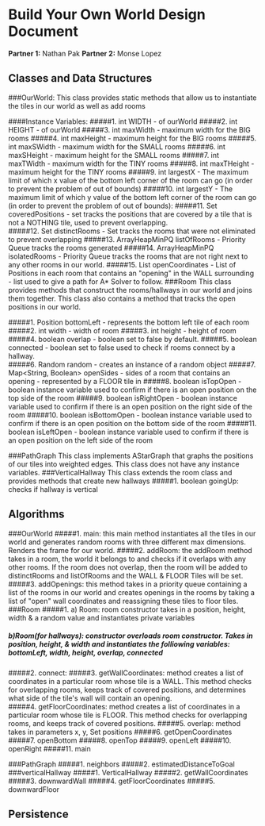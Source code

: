 # Build Your Own World Design Document

**Partner 1:**
Nathan Pak
**Partner 2:**
Monse Lopez 
## Classes and Data Structures
###OurWorld: 
This class provides static methods that allow us to instantiate the tiles in our world as well as add rooms 

####Instance Variables: 
#####1. int WIDTH - of ourWorld
#####2. int HEIGHT - of ourWorld
#####3. int maxWidth - maximum width for the BIG rooms
#####4. int maxHeight - maximum height for the BIG rooms
#####5. int maxSWidth - maximum width for the SMALL rooms
#####6. int maxSHeight - maximum height for the SMALL rooms
#####7. int maxTWidth - maximum width for the TINY rooms
#####8. int maxTHeight - maximum height for the TINY rooms
#####9. int largestX - The maximum limit of which x value of the bottom left corner of the room can go (in order to prevent the problem of out of bounds)
#####10. int largestY - The maximum limit of which y value of the bottom left corner of the room can go (in order to prevent the problem of out of bounds):
#####11. Set<Position> coveredPositions - set tracks the positions that are covered by a tile that is not a NOTHING tile, used to prevent overlapping.  
#####12. Set<Room> distinctRooms - Set tracks the rooms that were not eliminated to prevent overlapping 
#####13. ArrayHeapMinPQ<Room> listOfRooms - Priority Queue tracks the rooms generated 
#####14. ArrayHeapMinPQ<Room> isolatedRooms - Priority Queue tracks the rooms that are not right next to any other rooms in our world. 
#####15. List<Position> openCoordinates - List of Positions in each room that contains an "opening" in the WALL surrounding - list used to give a path for A* Solver to follow. 
###Room
This class provides methods that construct the rooms/hallways in our world and joins them together.  This class also contains a method that tracks the open positions in our world.   

#####1. Position bottomLeft - represents the bottom left tile of each room 
#####2. int width - width of room 
#####3. int height - height of room 
#####4. boolean overlap - boolean set to false by default. 
#####5. boolean connected - boolean set to false used to check if rooms connect by a hallway.  
#####6. Random random - creates an instance of a random object 
#####7. Map<String, Boolean> openSides - sides of a room that contains an opening - represented by a FLOOR tile in 
#####8. boolean isTopOpen - boolean instance variable used to confirm if there is an open position on the top side of the room 
#####9. boolean isRightOpen - boolean instance variable used to confirm if there is an open position on the right side of the room 
#####10. boolean isBottomOpen - boolean instance variable used to confirm if there is an open position on the bottom side of the room 
#####11. boolean isLeftOpen - boolean instance variable used to confirm if there is an open position on the left side of the room 

###PathGraph 
This class implements AStarGraph that graphs the positions of our tiles into weighted edges. 
This class does not have any instance variables.
###VerticalHallway
This class extends the room class and provides methods that create new hallways 
#####1. boolean goingUp: checks if hallway is vertical
## Algorithms
###OurWorld
#####1. main: this main method instantiates all the tiles in our world and generates random rooms with three different max dimensions. Renders the frame for our world. 
#####2. addRoom: the addRoom method takes in a room, the world it belongs to and checks if it overlaps with any other rooms.  If the room does not overlap, then the room will be added to distinctRooms and listOfRooms and the WALL & FLOOR Tiles will be set. 
#####3. addOpenings:  this method takes in a priority queue containing a list of the rooms in our world and creates openings in the rooms by taking a list of "open" wall coordinates and reassigning these tiles to floor tiles.  
###Room
#####1. a) Room: room constructor takes in a position, height, width & a random value and instantiates private variables 
#####   b)Room(for hallways): constructor overloads room constructor.  Takes in position, height, & width and instantiates the folliowing variables: bottomLeft, width, height, overlap, connected                                                                                                                                                       
#####2. connect: 
#####3. getWallCoordinates: method creates a list of coordinates in a particular room whose tile is a WALL.  This method checks for overlapping rooms, keeps track of covered positions, and determines what side of the tile's wall will contain an opening.  
#####4. getFloorCoordinates: method creates a list of coordinates in a particular room whose tile is FLOOR. This method checks for overlapping rooms, and keeps track of covered positions. 
#####5. overlap: method takes in parameters x, y, Set<Position> positions
#####6. getOpenCoordinates
#####7. openBottom
#####8. openTop
#####9. openLeft
#####10. openRight
#####11. main

###PathGraph
#####1. neighbors
#####2. estimatedDistanceToGoal
###verticalHallway
#####1. VerticalHallway
#####2. getWallCoordinates
#####3. downwardWall
#####4. getFloorCoordinates
#####5. downwardFloor
## Persistence

